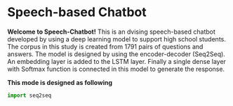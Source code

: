# Speech-based Chatbot

**Welcome to Speech-Chatbot!** This is an dvising speech-based chatbot developed by using a deep learning model to support high school students. The corpus in this study is created from 1791 pairs of questions and answers. The model is designed by using the encoder-decoder (Seq2Seq). An embedding layer is added to the LSTM layer. Finally a single dense layer with Softmax function is connected in this model to generate the response.


**This mode is designed as following**

```python
import seq2seq
